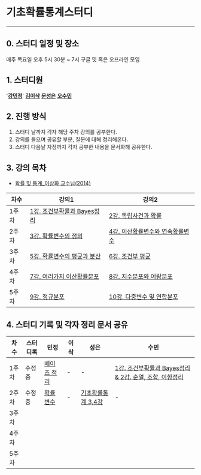 # 기초확률통계스터디 
---
## 0. 스터디 일정 및 장소
매주 목요일 오후 5시 30분 ~ 7시 
구글 밋 혹은 오프라인 모임 
## 1. 스터디원
'**[강민정](https://github.com/miinkang)**' **[김이삭](https://github.com/IsaacTips)** **[문성은](https://github.com/vg-rlo)** **[오수민](https://github.com/Acclesia)**
## 2. 진행 방식 
1. 스터디 날까지 각자 해당 주차 강의를 공부한다. 
2. 강의를 들으며 공유할 부분, 질문에 대해 정리해온다.
3. 스터디 다음날 자정까지 각자 공부한 내용을 문서화해 공유한다.  
## 3. 강의 목차
- [확률 및 통계_이상화 교수님(2014)](https://www.youtube.com/playlist?list=PLSN_PltQeOyjmRIsC7VNirXOBqWoypd4V)       

|차수|강의1|강의2|
|---|---|---|
|1주차|[1강. 조건부확률과 Bayes정리](https://youtu.be/2ewO_6msPbA)|[2강. 독립사건과 확률](https://youtu.be/yr0YUoteuO8)|
|2주차|[3강. 확률변수의 정의](https://youtu.be/SFzNxI9H39Q)|[4강. 이산확률변수와 연속확률변수](https://youtu.be/LAMgk8ATcqs)|
|3주차|[5강. 확률변수의 평균과 분산](https://youtu.be/8B5G94qanuE)|[6강. 조건부 평균](https://youtu.be/_x3P-adsAow)|
|4주차|[7강. 여러가지 이산확률분포](https://youtu.be/xxOVYoVpkEM)|[8강. 지수분포와 어랑분포](https://youtu.be/BsQ4GgXEDWM)|
|5주차|[9강. 정규분포](https://youtu.be/r189b67F-Do)|[10강. 다중변수 및 연합분포](https://youtu.be/mcZ_CSmRWgw)|

## 4. 스터디 기록 및 각자 정리 문서 공유    
|차수|스터디록|민정|이삭|성은|수민|
|---|---|---|---|---|---|
|1주차|수정중|[베이즈 정리](https://miinkang.github.io/probability%20and%20statistics/probability_theory_statics-copy/)|-|-|[1강. 조건부확률과 Bayes정리 & 2강. 순열, 조합, 이항정리](https://www.notion.so/1-Bayes-2-c0f6c764d851412993a851f0357b6223)|
|2주차|수정중|[확률변수](https://miinkang.github.io/probability%20and%20statistics/random_values/)|-|[기초확률통계 3,4강](https://www.notion.so/3-4-6d7ffabc67c743288320e21cef0ffed8)|-|[기초확률통계 5, 6강(7p~10p)](https://www.notion.so/5-6-7p-10p-42e9858aeed947b2b4d06fcd3caaff57)|-|
|3주차|
|4주차|
|5주차|
